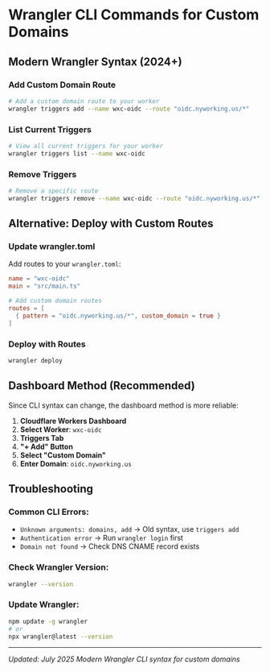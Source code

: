 # Wrangler CLI Commands for Custom Domains

## Modern Wrangler Syntax (2024+)

### Add Custom Domain Route
```bash
# Add a custom domain route to your worker
wrangler triggers add --name wxc-oidc --route "oidc.nyworking.us/*"
```

### List Current Triggers
```bash
# View all current triggers for your worker
wrangler triggers list --name wxc-oidc
```

### Remove Triggers
```bash
# Remove a specific route
wrangler triggers remove --name wxc-oidc --route "oidc.nyworking.us/*"
```

## Alternative: Deploy with Custom Routes

### Update wrangler.toml
Add routes to your `wrangler.toml`:
```toml
name = "wxc-oidc"
main = "src/main.ts"

# Add custom domain routes
routes = [
  { pattern = "oidc.nyworking.us/*", custom_domain = true }
]
```

### Deploy with Routes
```bash
wrangler deploy
```

## Dashboard Method (Recommended)

Since CLI syntax can change, the dashboard method is more reliable:

1. **Cloudflare Workers Dashboard**
2. **Select Worker**: `wxc-oidc`
3. **Triggers Tab**
4. **"+ Add" Button**
5. **Select "Custom Domain"**
6. **Enter Domain**: `oidc.nyworking.us`

## Troubleshooting

### Common CLI Errors:
- `Unknown arguments: domains, add` → Old syntax, use `triggers add`
- `Authentication error` → Run `wrangler login` first
- `Domain not found` → Check DNS CNAME record exists

### Check Wrangler Version:
```bash
wrangler --version
```

### Update Wrangler:
```bash
npm update -g wrangler
# or
npx wrangler@latest --version
```

---
*Updated: July 2025*
*Modern Wrangler CLI syntax for custom domains*
